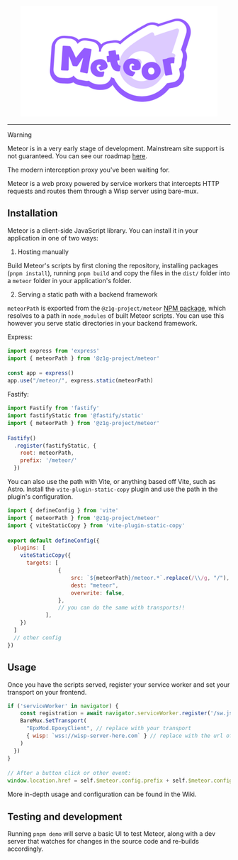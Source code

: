 <div align="center">
  <img src="assets/meteor.png" height="250" />
</div>

---

> [!WARNING]
> Meteor is in a very early stage of development. Mainstream site support is not guaranteed. You can see our roadmap [here](TODO.md).

The modern interception proxy you've been waiting for.

Meteor is a web proxy powered by service workers that intercepts HTTP requests and routes them through a Wisp server using bare-mux.

## Installation
Meteor is a client-side JavaScript library. You can install it in your application in one of two ways:

1. Hosting manually

Build Meteor's scripts by first cloning the repository, installing packages (`pnpm install`),  running `pnpm build` and copy the files in the `dist/` folder into a `meteor` folder in your application's folder.

2. Serving a static path with a backend framework

`meteorPath` is exported from the `@z1g-project/meteor` [NPM package](https://npmjs.com/package/@z1g-project/meteor), which resolves to a path in `node_modules` of built Meteor scripts. You can use this however you serve static directories in your backend framework.

Express:
```js
import express from 'express'
import { meteorPath } from '@z1g-project/meteor'

const app = express()
app.use("/meteor/", express.static(meteorPath)
```

Fastify:
```js
import Fastify from 'fastify'
import fastifyStatic from '@fastify/static'
import { meteorPath } from '@z1g-project/meteor'

Fastify()
  .register(fastifyStatic, {
    root: meteorPath,
    prefix: '/meteor/'
  })
```

You can also use the path with Vite, or anything based off Vite, such as Astro. Install the `vite-plugin-static-copy` plugin and use the path in the plugin's configuration.

```js
import { defineConfig } from 'vite'
import { meteorPath } from '@z1g-project/meteor'
import { viteStaticCopy } from 'vite-plugin-static-copy'

export default defineConfig({
  plugins: [
    viteStaticCopy({
      targets: [
				{
					src: `${meteorPath}/meteor.*`.replace(/\\/g, "/"),
					dest: "meteor",
					overwrite: false,
				},
				// you can do the same with transports!!
			],
    })
  ]
  // other config
})
```

## Usage
Once you have the scripts served, register your service worker and set your transport on your frontend.

```js
if ('serviceWorker' in navigator) {
    const registration = await navigator.serviceWorker.register('/sw.js')
    BareMux.SetTransport(
      "EpxMod.EpoxyClient", // replace with your transport
      { wisp: `wss://wisp-server-here.com` } // replace with the url of your wisp server
    )
  })
}

// After a button click or other event:
window.location.href = self.$meteor.config.prefix + self.$meteor.config.codec.encode("https://example.com") // replace url with the (full) url you want to navigate to
```

More in-depth usage and configuration can be found in the Wiki.

## Testing and development
Running `pnpm demo` will serve a basic UI to test Meteor, along with a dev server that watches for changes in the source code and re-builds accordingly.

